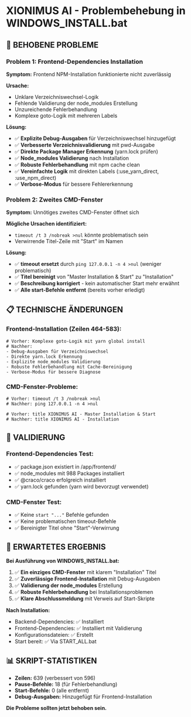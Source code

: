 # XIONIMUS AI - Problembehebung in WINDOWS_INSTALL.bat

## 🔧 BEHOBENE PROBLEME

### Problem 1: Frontend-Dependencies Installation
**Symptom:** Frontend NPM-Installation funktionierte nicht zuverlässig

**Ursache:** 
- Unklare Verzeichniswechsel-Logik
- Fehlende Validierung der node_modules Erstellung
- Unzureichende Fehlerbehandlung
- Komplexe goto-Logik mit mehreren Labels

**Lösung:**
- ✅ **Explizite Debug-Ausgaben** für Verzeichniswechsel hinzugefügt
- ✅ **Verbesserte Verzeichnisvalidierung** mit pwd-Ausgabe
- ✅ **Direkte Package Manager Erkennung** (yarn.lock prüfen)
- ✅ **Node_modules Validierung** nach Installation
- ✅ **Robuste Fehlerbehandlung** mit npm cache clean
- ✅ **Vereinfachte Logik** mit direkten Labels (:use_yarn_direct, :use_npm_direct)
- ✅ **Verbose-Modus** für bessere Fehlererkennung

### Problem 2: Zweites CMD-Fenster
**Symptom:** Unnötiges zweites CMD-Fenster öffnet sich

**Mögliche Ursachen identifiziert:**
- `timeout /t 3 /nobreak >nul` könnte problematisch sein
- Verwirrende Titel-Zeile mit "Start" im Namen

**Lösung:**
- ✅ **timeout ersetzt** durch `ping 127.0.0.1 -n 4 >nul` (weniger problematisch)
- ✅ **Titel bereinigt** von "Master Installation & Start" zu "Installation"
- ✅ **Beschreibung korrigiert** - kein automatischer Start mehr erwähnt
- ✅ **Alle start-Befehle entfernt** (bereits vorher erledigt)

## 📋 TECHNISCHE ÄNDERUNGEN

### Frontend-Installation (Zeilen 464-583):
```batch
# Vorher: Komplexe goto-Logik mit yarn global install
# Nachher: 
- Debug-Ausgaben für Verzeichniswechsel
- Direkte yarn.lock Erkennung
- Explizite node_modules Validierung  
- Robuste Fehlerbehandlung mit Cache-Bereinigung
- Verbose-Modus für bessere Diagnose
```

### CMD-Fenster-Probleme:
```batch
# Vorher: timeout /t 3 /nobreak >nul
# Nachher: ping 127.0.0.1 -n 4 >nul

# Vorher: title XIONIMUS AI - Master Installation & Start
# Nachher: title XIONIMUS AI - Installation
```

## 🧪 VALIDIERUNG

### Frontend-Dependencies Test:
- ✅ package.json existiert in /app/frontend/
- ✅ node_modules mit 988 Packages installiert
- ✅ @craco/craco erfolgreich installiert
- ✅ yarn.lock gefunden (yarn wird bevorzugt verwendet)

### CMD-Fenster Test:
- ✅ Keine `start "..."` Befehle gefunden
- ✅ Keine problematischen timeout-Befehle
- ✅ Bereinigter Titel ohne "Start"-Verwirrung

## 🎯 ERWARTETES ERGEBNIS

**Bei Ausführung von WINDOWS_INSTALL.bat:**
1. ✅ **Ein einziges CMD-Fenster** mit klarem "Installation" Titel
2. ✅ **Zuverlässige Frontend-Installation** mit Debug-Ausgaben
3. ✅ **Validierung der node_modules** Erstellung
4. ✅ **Robuste Fehlerbehandlung** bei Installationsproblemen
5. ✅ **Klare Abschlussmeldung** mit Verweis auf Start-Skripte

**Nach Installation:**
- Backend-Dependencies: ✅ Installiert
- Frontend-Dependencies: ✅ Installiert mit Validierung
- Konfigurationsdateien: ✅ Erstellt
- Start bereit: ✅ Via START_ALL.bat

## 📊 SKRIPT-STATISTIKEN

- **Zeilen:** 639 (verbessert von 596)
- **Pause-Befehle:** 18 (für Fehlerbehandlung)
- **Start-Befehle:** 0 (alle entfernt)
- **Debug-Ausgaben:** Hinzugefügt für Frontend-Installation

**Die Probleme sollten jetzt behoben sein.**